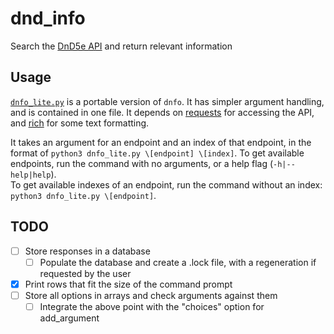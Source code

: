 # dnd_info

Search the [DnD5e API](https://www.dnd5eapi.co) and return relevant information

## Usage

[`dnfo_lite.py`](./dnfo_lite.py) is a portable version of `dnfo`. It has
simpler argument handling, and is contained in one file. It depends on
[requests](https://github.com/psf/requests) for accessing the API, and
[rich](https://github.com/willmcgugan/rich) for some text formatting.

It takes an argument for an endpoint and an index of that endpoint, in the
format of `python3 dnfo_lite.py \[endpoint] \[index]`. To get available
endpoints, run the command with no arguments,
or a help flag \(`-h|--help|help`).  
To get available indexes of an endpoint, run the command without an index:
`python3 dnfo_lite.py \[endpoint]`.

## TODO

- [ ] Store responses in a database
  - [ ] Populate the database and create a .lock file, with a regeneration
if requested by the user
- [X] Print rows that fit the size of the command prompt
- [ ] Store all options in arrays and check arguments against them
  - [ ] Integrate the above point with the "choices" option for add_argument
